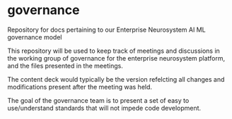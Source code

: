 # governance
Repository for docs pertaining to our Enterprise Neurosystem AI ML governance model 

This repository will be used to keep track of meetings and discussions in the working group of governance for the enterprise neurosystem platform, and the files presented in the meetings.

The content deck would typically be the version refelcting all changes and modifications present after the meeting was held.

The goal of the governance team is to present a set of easy to use/understand standards that will not impede code development.
